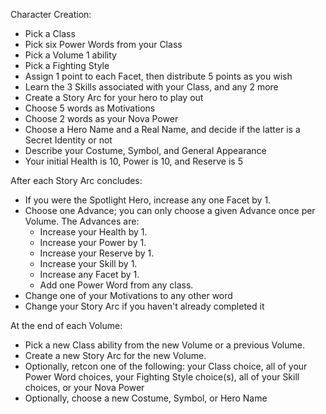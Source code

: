 Character Creation:

- Pick a Class
- Pick six Power Words from your Class
- Pick a Volume 1 ability
- Pick a Fighting Style
- Assign 1 point to each Facet, then distribute 5 points as you wish
- Learn the 3 Skills associated with your Class, and any 2 more
- Create a Story Arc for your hero to play out
- Choose 5 words as Motivations
- Choose 2 words as your Nova Power
- Choose a Hero Name and a Real Name, and decide if the latter is a Secret Identity or not
- Describe your Costume, Symbol, and General Appearance
- Your initial Health is 10, Power is 10, and Reserve is 5

After each Story Arc concludes:

- If you were the Spotlight Hero, increase any one Facet by 1.
- Choose one Advance; you can only choose a given Advance once per Volume. The Advances are:
  - Increase your Health by 1.
  - Increase your Power by 1.
  - Increase your Reserve by 1.
  - Increase your Skill by 1.
  - Increase any Facet by 1.
  - Add one Power Word from any class.
- Change one of your Motivations to any other word
- Change your Story Arc if you haven't already completed it

At the end of each Volume:

- Pick a new Class ability from the new Volume or a previous Volume.
- Create a new Story Arc for the new Volume.
- Optionally, retcon one of the following: your Class choice, all of your Power Word choices, your Fighting Style choice(s), all of your Skill choices, or your Nova Power
- Optionally, choose a new Costume, Symbol, or Hero Name

